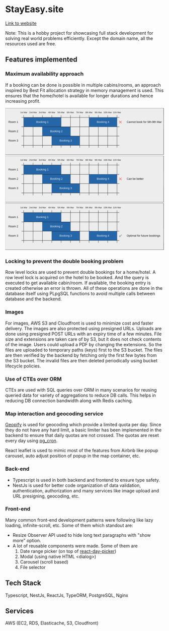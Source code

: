# StayEasy.site

[Link to website](https://stayeasy.site)

Note: This is a hobby project for showcasing full stack development for solving real world problems efficiently. Except the domain name, all the resources used are free.

## Features implemented

### Maximum availability approach

If a booking can be done is possible in multiple cabins/rooms, an approach inspired by Best Fit allocation strategy in memory management is used. This ensures that the home/hotel is available for longer durations and hence increasing profit.

![Example 1](/assets/example/example_1.png)
![Example 2](/assets/example/example_2.png)
![Example 3](/assets/example/example_3.png)

### Locking to prevent the double booking problem

Row level locks are used to prevent double bookings for a home/hotel. A row level lock is acquired on the hotel to be booked. And the query is executed to get available cabin/room. If available, the booking entry is created otherwise an error is thrown. All of these operations are done in the database itself using PLpgSQL functions to avoid multiple calls between database and the backend.

### Images

For images, AWS S3 and Cloudfront is used to minimize cost and faster delivery. The images are also protected using presigned URLs. Uploads are done using presigned POST URLs with an expiry time of a few minutes. File size and extensions are taken care of by S3, but it does not check contents of the image. Users could upload a PDF by changing the extensions. So the files are uploaded to temporary paths (keys) first to the S3 bucket. The files are then verified by the backend by fetching only the first few bytes from the S3 bucket. The invalid files are then deleted periodically using bucket lifecycle policies.

### Use of CTEs over ORM

CTEs are used with SQL queries over ORM in many scenarios for reusing queried data for variety of aggregations to reduce DB calls. This helps in reducing DB connection bandwidth along with Redis caching.

### Map interaction and geocoding service

[Geopify](https://www.geoapify.com/) is used for geocoding which provide a limited quota per day. Since they do not have any hard limit, a basic limiter has been implemented in the backend to ensure that daily quotas are not crossed. The quotas are reset every day using [pg_cron](https://github.com/citusdata/pg_cron).

React leaflet is used to mimic most of the features from Airbnb like popup carousel, auto adjust position of popup in the map container, etc.

### Back-end

- Typescript is used in both backend and frontend to ensure type safety.
- NestJs is used for better code organization of data validation, authentication, authorization and many services like image upload and URL presigning, geocoding, etc. 

### Front-end

Many common front-end development patterns were following like lazy loading, infinite-scroll, etc. Some of them which standout are:

- Resize Observer API used to hide long text paragraphs with "show more" option.
- A lot of reusable components were made. Some of them are
  1. Date range picker (on top of [react-day-picker](https://react-day-picker.js.org/))
  2. Modal (using native HTML &lt;dialog&gt;)
  3. Carousel (scroll based)
  4. File selector

## Tech Stack

Typescript, NestJs, ReactJs, TypeORM, PostgreSQL, Nginx

## Services

AWS (EC2, RDS, Elasticache, S3, Cloudfront)